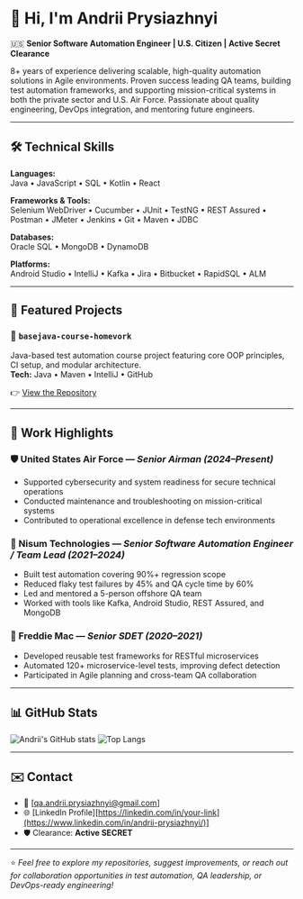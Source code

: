 # 👋 Hi, I'm Andrii Prysiazhnyi

🇺🇸 **Senior Software Automation Engineer | U.S. Citizen | Active Secret Clearance**

8+ years of experience delivering scalable, high-quality automation solutions in Agile environments. Proven success leading QA teams, building test automation frameworks, and supporting mission-critical systems in both the private sector and U.S. Air Force. Passionate about quality engineering, DevOps integration, and mentoring future engineers.

---

## 🛠️ Technical Skills

**Languages:**  
Java • JavaScript • SQL • Kotlin • React

**Frameworks & Tools:**  
Selenium WebDriver • Cucumber • JUnit • TestNG • REST Assured • Postman • JMeter • Jenkins • Git • Maven • JDBC

**Databases:**  
Oracle SQL • MongoDB • DynamoDB

**Platforms:**  
Android Studio • IntelliJ • Kafka • Jira • Bitbucket • RapidSQL • ALM

---

## 📂 Featured Projects

### 🔹 `basejava-course-homevork`
Java-based test automation course project featuring core OOP principles, CI setup, and modular architecture.  
**Tech:** Java • Maven • IntelliJ • GitHub

👉 [View the Repository](https://github.com/AndriiPrysiazhnyi/basejava-course-homevork)

---

## 💼 Work Highlights

### 🛡️ United States Air Force — *Senior Airman (2024–Present)*  
- Supported cybersecurity and system readiness for secure technical operations  
- Conducted maintenance and troubleshooting on mission-critical systems  
- Contributed to operational excellence in defense tech environments

### 🔧 Nisum Technologies — *Senior Software Automation Engineer / Team Lead (2021–2024)*  
- Built test automation covering 90%+ regression scope  
- Reduced flaky test failures by 45% and QA cycle time by 60%  
- Led and mentored a 5-person offshore QA team  
- Worked with tools like Kafka, Android Studio, REST Assured, and MongoDB

### 🏦 Freddie Mac — *Senior SDET (2020–2021)*  
- Developed reusable test frameworks for RESTful microservices  
- Automated 120+ microservice-level tests, improving defect detection  
- Participated in Agile planning and cross-team QA collaboration

---

## 📊 GitHub Stats

![Andrii's GitHub stats](https://github-readme-stats.vercel.app/api?username=AndriiPrysiazhnyi&show_icons=true&theme=github_dark)
![Top Langs](https://github-readme-stats.vercel.app/api/top-langs/?username=AndriiPrysiazhnyi&layout=compact&theme=github_dark)

---

## ✉️ Contact

- 📧 [qa.andrii.prysiazhnyi@gmail.com]
- 🌐 [LinkedIn Profile][https://linkedin.com/in/your-link](https://www.linkedin.com/in/andrii-prysiazhnyi/)]
- 🛡️ Clearance: **Active SECRET**

---

⭐ *Feel free to explore my repositories, suggest improvements, or reach out for collaboration opportunities in test automation, QA leadership, or DevOps-ready engineering!*

<!--
**AndriiPrysiazhnyi/AndriiPrysiazhnyi** is a ✨ _special_ ✨ repository because its `README.md` (this file) appears on your GitHub profile.

Here are some ideas to get you started:

- 🔭 I’m currently working on ...
- 🌱 I’m currently learning ...
- 👯 I’m looking to collaborate on ...
- 🤔 I’m looking for help with ...
- 💬 Ask me about ...
- 📫 How to reach me: ...
- 😄 Pronouns: ...
- ⚡ Fun fact: ...
-->
